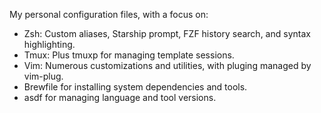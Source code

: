 My personal configuration files, with a focus on:
- Zsh: Custom aliases, Starship prompt, FZF history search, and syntax highlighting.
- Tmux: Plus tmuxp for managing template sessions.
- Vim: Numerous customizations and utilities, with pluging managed by vim-plug.
- Brewfile for installing system dependencies and tools.
- asdf for managing language and tool versions.
